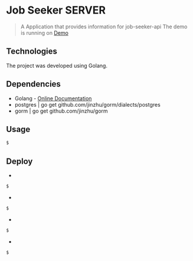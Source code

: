 # Job Seeker SERVER

>A Application that provides information for job-seeker-api 
The demo is running on [Demo]()

## Technologies
The project was developed using Golang.


## Dependencies
* Golang - [Online Documentation](https://golang.org/doc/)
* postgres | go get github.com/jinzhu/gorm/dialects/postgres
* gorm | go get github.com/jinzhu/gorm

## Usage

```bash
$ 
```
## Deploy

* 

```bash
$ 
```
* 
```bash
$ 
```
* 
```bash
$ 
```
* 
```bash
$ 
```